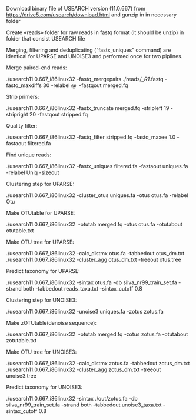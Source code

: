 Download binary file of USEARCH version (11.0.667) from https://drive5.com/usearch/download.html and gunzip in in necessary folder 

Create «reads» folder for raw reads in fastq format (it should be unzip) in folder that consist USEARCH file

Merging, filtering and deduplicating (“fastx_uniques” command) are identical for UPARSE and UNOISE3 and performed once for two piplines.

Merge paired-end reads:

   ./usearch11.0.667_i86linux32 -fastq_mergepairs ./reads/*_R1*.fastq -fastq_maxdiffs 30 -relabel @  -fastqout merged.fq

Strip primers:

   ./usearch11.0.667_i86linux32 -fastx_truncate merged.fq -stripleft 19 -stripright 20 -fastqout stripped.fq

Quality filter:

   ./usearch11.0.667_i86linux32 -fastq_filter stripped.fq -fastq_maxee 1.0 -fastaout filtered.fa

Find unique reads:

   ./usearch11.0.667_i86linux32 -fastx_uniques filtered.fa -fastaout uniques.fa -relabel Uniq -sizeout

Clustering step for UPARSE:

   ./usearch11.0.667_i86linux32 -cluster_otus uniques.fa -otus otus.fa -relabel Otu

Make OTUtable for UPARSE: 

   ./usearch11.0.667_i86linux32  -otutab merged.fq -otus otus.fa -otutabout otutable.txt
 
Make OTU tree for UPARSE:

   ./usearch11.0.667_i86linux32 -calc_distmx otus.fa -tabbedout otus_dm.txt
   ./usearch11.0.667_i86linux32 -cluster_agg otus_dm.txt -treeout otus.tree

Predict taxonomy for UPARSE:

   ./usearch11.0.667_i86linux32 -sintax otus.fa -db silva_nr99_train_set.fa -strand both -tabbedout reads_taxa.txt -sintax_cutoff 0.8

Clustering step for UNOISE3:

   ./usearch11.0.667_i86linux32 -unoise3 uniques.fa -zotus zotus.fa

Make zOTUtable(denoise sequence):

   ./usearch11.0.667_i86linux32  -otutab merged.fq -zotus zotus.fa -otutabout zotutable.txt

Make OTU tree for UNOISE3:

   ./usearch11.0.667_i86linux32 -calc_distmx zotus.fa -tabbedout zotus_dm.txt
   ./usearch11.0.667_i86linux32 -cluster_agg zotus_dm.txt -treeout unoise3.tree

Predict taxonomy for UNOISE3:

   ./usearch11.0.667_i86linux32 -sintax ./out/zotus.fa -db silva_nr99_train_set.fa -strand both -tabbedout unoise3_taxa.txt -sintax_cutoff 0.8
